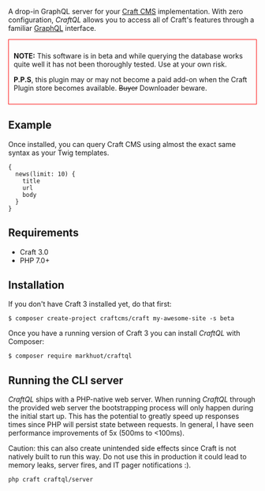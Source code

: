 A drop-in GraphQL server for your [Craft CMS](https://craftcms.com/) implementation. With zero configuration, _CraftQL_ allows you to access all of Craft's features through a familiar [GraphQL](http://graphql.org) interface.

<div style="border: 1px solid red; padding: 10px;"><p><strong>NOTE:</strong> This software is in beta and while querying the database works quite well it has not been thoroughly tested. Use at your own risk.</p><p><strong>P.P.S</strong>, this plugin may or may not become a paid add-on when the Craft Plugin store becomes available. <strike>Buyer</strike> Downloader beware.</p></div>

## Example

Once installed, you can query Craft CMS using almost the exact same syntax as your Twig templates.

```gql
{
  news(limit: 10) {
    title
    url
    body
  }
}
```

## Requirements

- Craft 3.0
- PHP 7.0+

## Installation

If you don't have Craft 3 installed yet, do that first:

```shell
$ composer create-project craftcms/craft my-awesome-site -s beta
```

Once you have a running version of Craft 3 you can install _CraftQL_ with Composer:

```shell
$ composer require markhuot/craftql
```

## Running the CLI server

_CraftQL_ ships with a PHP-native web server. When running _CraftQL_ through the provided web server the bootstrapping process will only happen during the initial start up. This has the potential to greatly speed up responses times since PHP will persist state between requests. In general, I have seen performance improvements of 5x (500ms to <100ms).

Caution: this can also create unintended side effects since Craft is not natively built to run this way. Do not use this in production it could lead to memory leaks, server fires, and IT pager notifications :).

```
php craft craftql/server
```
